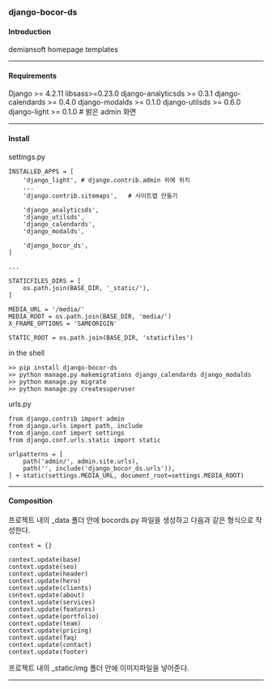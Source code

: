 ### django-bocor-ds

#### Introduction 
demiansoft homepage templates

---
#### Requirements

Django >= 4.2.11
libsass>=0.23.0
django-analyticsds >= 0.3.1
django-calendards >= 0.4.0
django-modalds >= 0.1.0
django-utilsds >= 0.6.0
django-light >= 0.1.0   # 밝은 admin 화면

---
#### Install

settings.py  
```  
INSTALLED_APPS = [    
    'django_light', # django.contrib.admin 위에 위치
    ...
    'django.contrib.sitemaps',   # 사이트맵 만들기
    
	'django_analyticsds',  
	'django_utilsds',  
	'django_calendards',  
	'django_modalds',  
	  
	'django_bocor_ds',
]

...

STATICFILES_DIRS = [
    os.path.join(BASE_DIR, '_static/'),
]

MEDIA_URL = '/media/'  
MEDIA_ROOT = os.path.join(BASE_DIR, 'media/')  
X_FRAME_OPTIONS = 'SAMEORIGIN'  
  
STATIC_ROOT = os.path.join(BASE_DIR, 'staticfiles')  

```

in the shell
```
>> pip install django-bocor-ds
>> python manage.py makemigrations django_calendards django_modalds
>> python manage.py migrate
>> python manage.py createsuperuser
```


urls.py
```
from django.contrib import admin  
from django.urls import path, include  
from django.conf import settings  
from django.conf.urls.static import static  
  
urlpatterns = [  
    path('admin/', admin.site.urls),  
    path('', include('django_bocor_ds.urls')),  
] + static(settings.MEDIA_URL, document_root=settings.MEDIA_ROOT)
```

---
#### Composition

프로젝트 내의 \_data 폴더 안에 bocords.py 파일을 생성하고 다음과 같은 형식으로 작성한다.

```
context = {}

context.update(base)
context.update(seo)
context.update(header)
context.update(hero)
context.update(clients)
context.update(about)
context.update(services)
context.update(features)
context.update(portfolio)
context.update(team)
context.update(pricing)
context.update(faq)
context.update(contact)
context.update(footer)

```
프로젝트 내의 \_static/img 폴더 안에 이미지파일을 넣어준다.

---

